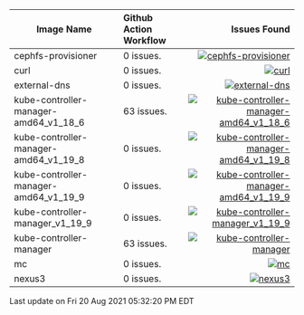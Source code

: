 
| Image Name | Github Action Workflow | Issues Found | 
|--------|:--------|--------:|
| cephfs-provisioner | 0 issues. | [![cephfs-provisioner](https://github.com/Cray-HPE/container-images/actions/workflows/cephfs-provisioner.yaml/badge.svg?branch=main)](https://github.com/Cray-HPE/container-images/actions/workflows/cephfs-provisioner.yaml) |
| curl | 0 issues. | [![curl](https://github.com/Cray-HPE/container-images/actions/workflows/curl.yaml/badge.svg?branch=main)](https://github.com/Cray-HPE/container-images/actions/workflows/curl.yaml) |
| external-dns | 0 issues. | [![external-dns](https://github.com/Cray-HPE/container-images/actions/workflows/external-dns.yaml/badge.svg?branch=main)](https://github.com/Cray-HPE/container-images/actions/workflows/external-dns.yaml) |
| kube-controller-manager-amd64_v1_18_6 | 63 issues. | [![kube-controller-manager-amd64_v1_18_6](https://github.com/Cray-HPE/container-images/actions/workflows/kube-controller-manager-amd64_v1_18_6.yaml/badge.svg?branch=main)](https://github.com/Cray-HPE/container-images/actions/workflows/kube-controller-manager-amd64_v1_18_6.yaml) |
| kube-controller-manager-amd64_v1_19_8 | 0 issues. | [![kube-controller-manager-amd64_v1_19_8](https://github.com/Cray-HPE/container-images/actions/workflows/kube-controller-manager-amd64_v1_19_8.yaml/badge.svg?branch=main)](https://github.com/Cray-HPE/container-images/actions/workflows/kube-controller-manager-amd64_v1_19_8.yaml) |
| kube-controller-manager-amd64_v1_19_9 | 0 issues. | [![kube-controller-manager-amd64_v1_19_9](https://github.com/Cray-HPE/container-images/actions/workflows/kube-controller-manager-amd64_v1_19_9.yaml/badge.svg?branch=main)](https://github.com/Cray-HPE/container-images/actions/workflows/kube-controller-manager-amd64_v1_19_9.yaml) |
| kube-controller-manager_v1_19_9 | 0 issues. | [![kube-controller-manager_v1_19_9](https://github.com/Cray-HPE/container-images/actions/workflows/kube-controller-manager_v1_19_9.yaml/badge.svg?branch=main)](https://github.com/Cray-HPE/container-images/actions/workflows/kube-controller-manager_v1_19_9.yaml) |
| kube-controller-manager | 63 issues. | [![kube-controller-manager](https://github.com/Cray-HPE/container-images/actions/workflows/kube-controller-manager.yaml/badge.svg?branch=main)](https://github.com/Cray-HPE/container-images/actions/workflows/kube-controller-manager.yaml) |
| mc | 0 issues. | [![mc](https://github.com/Cray-HPE/container-images/actions/workflows/mc.yaml/badge.svg?branch=main)](https://github.com/Cray-HPE/container-images/actions/workflows/mc.yaml) |
| nexus3 | 0 issues. | [![nexus3](https://github.com/Cray-HPE/container-images/actions/workflows/nexus3.yaml/badge.svg?branch=main)](https://github.com/Cray-HPE/container-images/actions/workflows/nexus3.yaml) |

Last update on Fri 20 Aug 2021 05:32:20 PM EDT

